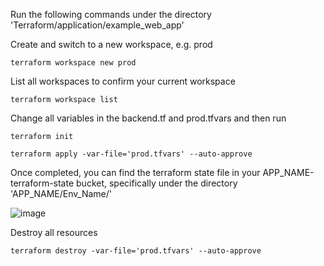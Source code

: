 Run the following commands under the directory 'Terraform/application/example_web_app'

Create and switch to a new workspace, e.g. prod
```
terraform workspace new prod
```

List all workspaces to confirm your current workspace
```
terraform workspace list
```

Change all variables in the backend.tf and prod.tfvars and then run

```
terraform init

terraform apply -var-file='prod.tfvars' --auto-approve
```

Once completed, you can find the terraform state file in your APP_NAME-terraform-state bucket, specifically under the directory 'APP_NAME/Env_Name/'

![image](https://user-images.githubusercontent.com/80022917/156918425-064a5860-b491-4d93-8659-73366678cc3e.png)

Destroy all resources
```
terraform destroy -var-file='prod.tfvars' --auto-approve
```
